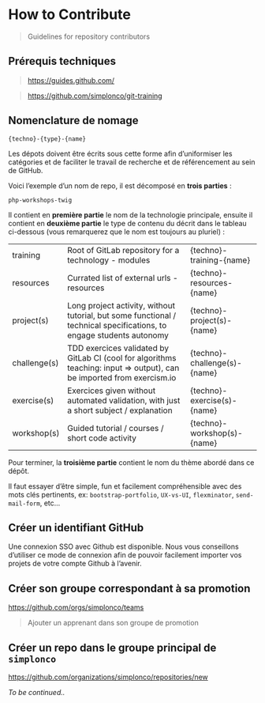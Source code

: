# How to Contribute

> Guidelines for repository contributors

## Prérequis techniques

> https://guides.github.com/

> https://github.com/simplonco/git-training

## Nomenclature de nomage

`{techno}-{type}-{name}`

Les dépots doivent être écrits sous cette forme afin d’uniformiser les catégories et de faciliter le travail de recherche et de référencement au sein de GitHub.

Voici l’exemple d’un nom de repo, il est décomposé en **trois parties** :

`php-workshops-twig`

Il contient en **première partie** le nom de la technologie principale, ensuite il contient en **deuxième partie** le type de contenu du décrit dans le tableau ci-dessous (vous remarquerez que le nom est toujours au pluriel) :

<table>
  <tr>
    <td>training</td>
    <td>Root of GitLab repository for a technology - modules</td>
    <td>{techno}-training-{name}</td>
  </tr>
  <tr>
    <td>resources</td>
    <td>Currated list of external urls - resources</td>
    <td>{techno}-resources-{name}</td>
  </tr>
  <tr>
    <td>project(s)</td>
    <td>Long project activity, without tutorial, but some functional / technical specifications, to engage students autonomy</td>
    <td>{techno}-project(s)-{name}</td>
  </tr>
  <tr>
    <td>challenge(s)</td>
    <td>TDD exercices validated by GitLab CI (cool for algorithms teaching: input => output), can be imported from exercism.io</td>
    <td>{techno}-challenge(s)-{name}</td>
  </tr>
  <tr>
    <td>exercise(s)</td>
    <td>Exercices given without automated validation, with just a short subject / explanation</td>
    <td>{techno}-exercise(s)-{name}</td>
  </tr>
  <tr>
    <td>workshop(s)</td>
    <td>Guided tutorial / courses / short code activity</td>
    <td>{techno}-workshop(s)-{name}</td>
  </tr>
</table>

Pour terminer, la **troisième partie** contient le nom du thème abordé dans ce dépôt.

Il faut essayer d’être simple, fun et facilement compréhensible avec des mots clés pertinents, ex: `bootstrap-portfolio`, `UX-vs-UI`, `flexminator`, `send-mail-form`, etc...

## Créer un identifiant GitHub

Une connexion SSO avec Github est disponible. Nous vous conseillons d’utiliser ce mode de connexion afin de pouvoir facilement importer vos projets de votre compte Github à l’avenir.

## Créer son groupe correspondant à sa promotion

https://github.com/orgs/simplonco/teams

> Ajouter un apprenant dans son groupe de promotion

## Créer un repo dans le groupe principal de `simplonco`

https://github.com/organizations/simplonco/repositories/new

_To be continued.._
